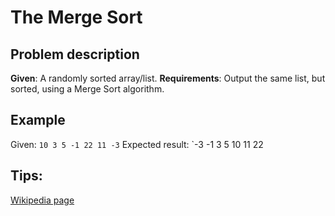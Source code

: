 # The Merge Sort

## Problem description

**Given**: A randomly sorted array/list.
**Requirements**: Output the same list, but sorted, using a Merge Sort algorithm.

## Example

Given: `10 3 5 -1 22 11 -3`
Expected result: `-3 -1 3 5 10 11 22

## Tips:

[Wikipedia page](https://en.wikipedia.org/wiki/Merge_sort "Wikipedia merge sort algorithm page")
